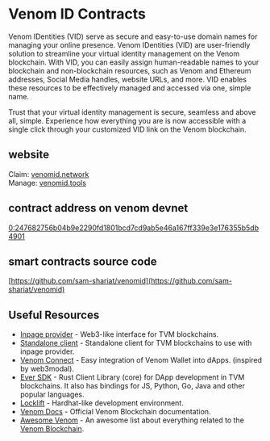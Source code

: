 # Venom ID Contracts

Venom IDentities (VID) serve as secure and easy-to-use domain names for managing your online presence. Venom IDentities (VID) are user-friendly solution to streamline your virtual identity management on the Venom blockchain. With VID, you can easily assign human-readable names to your blockchain and non-blockchain resources, such as Venom and Ethereum addresses, Social Media handles, website URLs, and more. VID enables these resources to be effectively managed and accessed via one, simple name.

Trust that your virtual identity management is secure, seamless and above all, simple. Experience how everything you are is now accessible with a single click through your customized VID link on the Venom blockchain.

## website 

Claim: [venomid.network](https://venomid.network/)
<br/>
Manage: [venomid.tools](https://venomid.tools/)

## contract address on venom devnet
[0:247682756b04b9e2290fd1801bcd7cd9ab5e46a167ff339e3e176355b5db4901](https://devnet.venomscan.com/accounts/0:247682756b04b9e2290fd1801bcd7cd9ab5e46a167ff339e3e176355b5db4901)

## smart contracts source code
[https://github.com/sam-shariat/venomid](https://github.com/sam-shariat/venomid)

## Useful Resources

- [Inpage provider](https://github.com/broxus/everscale-inpage-provider) - Web3-like interface for TVM blockchains.
- [Standalone client](https://github.com/broxus/everscale-standalone-client) - Standalone client for TVM blockchains to use with inpage provider.
- [Venom Connect](https://github.com/web3sp/venom-connect) - Easy integration of Venom Wallet into dApps. (inspired by web3modal).
- [Ever SDK](https://github.com/tonlabs/ever-sdk) - Rust Client Library (core) for DApp development in TVM blockchains. It also has bindings for JS, Python, Go, Java and other popular languages.
- [Locklift](https://github.com/broxus/locklift) - Hardhat-like development environment.
- [Venom Docs](https://docs.venom.foundation/) - Official Venom Blockchain documentation.
- [Awesome Venom](https://github.com/venom-blockchain/awesome-venom) - An awesome list about everything related to the <a href='https://venom.foundation/'>Venom Blockchain</a>.
